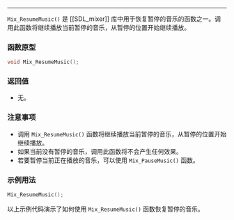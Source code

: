 
----
`Mix_ResumeMusic()` 是 [[SDL_mixer]] 库中用于恢复暂停的音乐的函数之一。调用此函数将继续播放当前暂停的音乐，从暂停的位置开始继续播放。
### 函数原型
```cpp
void Mix_ResumeMusic();
```
### 返回值
- 无。
### 注意事项
- 调用 `Mix_ResumeMusic()` 函数将继续播放当前暂停的音乐，从暂停的位置开始继续播放。
- 如果当前没有暂停的音乐，调用此函数将不会产生任何效果。
- 若要暂停当前正在播放的音乐，可以使用 `Mix_PauseMusic()` 函数。
### 示例用法
```cpp
Mix_ResumeMusic();
```
以上示例代码演示了如何使用 `Mix_ResumeMusic()` 函数恢复暂停的音乐。